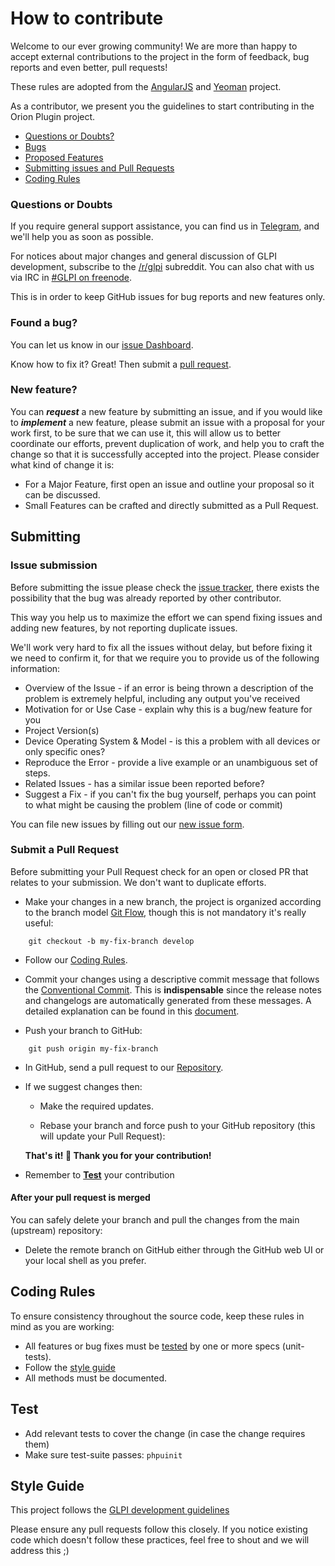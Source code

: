 # How to contribute

Welcome to our ever growing community! We are more than happy to accept external contributions to the project in the form of feedback, bug reports and even better, pull requests!

These rules are adopted from the [AngularJS](https://github.com/angular/angular.js/) and [Yeoman](https://github.com/yeoman/yeoman/) project.

As a contributor, we present you the guidelines to start contributing in the Orion Plugin project.

* [Questions or Doubts?](#questions-or-doubts)
* [Bugs](#found-a-bug)
* [Proposed Features](#new-feature)
* [Submitting issues and Pull Requests](#submitting)
* [Coding Rules](#coding-rules)

### Questions or Doubts

If you require general support assistance, you can find us in [Telegram](https://t.me/glpien), and we'll help you as soon as possible.

For notices about major changes and general discussion of GLPI development, subscribe to the [/r/glpi](https://www.reddit.com/r/glpi/) subreddit. You can also chat with us via IRC in [#GLPI on freenode](http://webchat.freenode.net/?channels=GLPI).

This is in order to keep GitHub issues for bug reports and new features only.

### Found a bug?

You can let us know in our [issue Dashboard](#submit-an-issue).

Know how to fix it? Great! Then submit a [pull request](#submit-a-pull-request).

### New feature?

You can _**request**_ a new feature by submitting an issue, and if you would like to _**implement**_ a new feature, please submit an issue with a proposal for your work first, to be sure that we can use it, this will allow us to better coordinate our efforts, prevent duplication of work, and help you to craft the change so that it is successfully accepted into the project. Please consider what kind of change it is:

* For a Major Feature, first open an issue and outline your proposal so it can be discussed.
* Small Features can be crafted and directly submitted as a Pull Request.

## Submitting

### Issue submission

Before submitting the issue please check the [issue tracker](https://github.com/flyve-mdm/orion-glpi-plugin/issues), there exists the possibility that the bug was already reported by other contributor.

This way you help us to maximize the effort we can spend fixing issues and adding new features, by not reporting duplicate issues.

We'll work very hard to fix all the issues without delay, but before fixing it we need to confirm it, for that we require you to provide us of the following information:

* Overview of the Issue - if an error is being thrown a description of the problem is extremely helpful, including any output you've received
* Motivation for or Use Case - explain why this is a bug/new feature for you
* Project Version(s)
* Device Operating System & Model - is this a problem with all devices or only specific ones?
* Reproduce the Error - provide a live example or an unambiguous set of steps.
* Related Issues - has a similar issue been reported before?
* Suggest a Fix - if you can't fix the bug yourself, perhaps you can point to what might be causing the problem (line of code or commit)

You can file new issues by filling out our [new issue form](https://github.com/flyve-mdm/orion-glpi-plugin/issues/new).

### Submit a Pull Request

Before submitting your Pull Request check  for an open or closed PR that relates to your submission. We don't want to duplicate efforts.

* Make your changes in a new branch, the project is organized according to the branch model [Git Flow](http://git-flow.readthedocs.io/en/latest/), though this is not mandatory it's really useful:

```console
    git checkout -b my-fix-branch develop
```

* Follow our [Coding Rules](#coding-rules).

* Commit your changes using a descriptive commit message that follows the [Conventional Commit](http://conventionalcommits.org/). This is **indispensable** since the release notes and changelogs are automatically generated from these messages. A detailed explanation can be found in this [document](https://docs.google.com/document/d/1QrDFcIiPjSLDn3EL15IJygNPiHORgU1_OOAqWjiDU5Y).

* Push your branch to GitHub:

```console
    git push origin my-fix-branch
```

* In GitHub, send a pull request to our [Repository](https://github.com/flyve-mdm/orion-glpi-plugin).

* If we suggest changes then:

    * Make the required updates.

    * Rebase your branch and force push to your GitHub repository (this will update your Pull Request):

    **That's it! :tada:  Thank you for your contribution!**
    
* Remember to [**Test**](#test) your contribution

#### After your pull request is merged

You can safely delete your branch and pull the changes from the main (upstream) repository:

* Delete the remote branch on GitHub either through the GitHub web UI or your local shell as you prefer.

## Coding Rules

To ensure consistency throughout the source code, keep these rules in mind as you are working:

* All features or bug fixes must be [tested](#test) by one or more specs (unit-tests).
* Follow the [style guide](#style-guide)
* All methods must be documented.

## Test

* Add relevant tests to cover the change (in case the change requires them)
* Make sure test-suite passes: `phpuinit`

## Style Guide

This project follows the [GLPI development guidelines](http://glpi-developer-documentation.readthedocs.io/en/master/)

Please ensure any pull requests follow this closely. If you notice existing code which doesn't follow these practices, feel free to shout and we will address this ;)